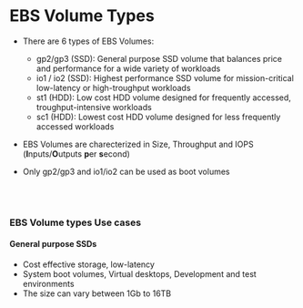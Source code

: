 # EBS Volume Types

- There are 6 types of EBS Volumes:
    - gp2/gp3 (SSD): General purpose SSD volume that balances price and performance for a wide variety of workloads
    - io1 / io2 (SSD): Highest performance SSD volume for mission-critical low-latency or high-troughput workloads
    - st1 (HDD): Low cost HDD volume designed for frequently accessed, troughput-intensive workloads
    - sc1 (HDD): Lowest cost HDD volume designed for less frequently accessed workloads

- EBS Volumes are charecterized in Size, Throughput and IOPS (**I**nputs/**O**utputs **p**er **s**econd)
- Only gp2/gp3 and io1/io2 can be used as boot volumes

<br><br>
### EBS Volume types Use cases
#### General purpose SSDs
- Cost effective storage, low-latency
- System boot volumes, Virtual desktops, Development and test environments
- The size can vary between 1Gb to 16TB